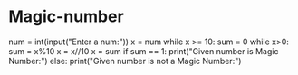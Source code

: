 # Magic-number
num = int(input("Enter a num:"))
x = num
while x >= 10:
    sum = 0
    while x>0:
        sum = x%10
        x = x//10
    x = sum
if sum == 1:
    print("Given number is Magic Number:")
else:
    print("Given number is not a Magic Number:")
